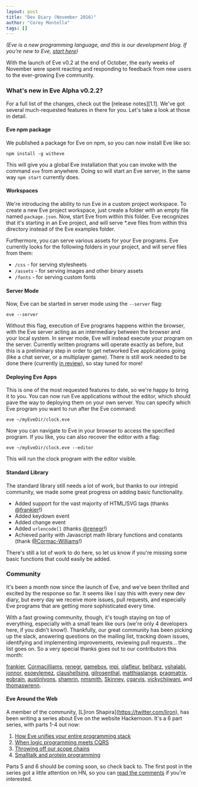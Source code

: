 ```yaml
---
layout: post
title: "Dev Diary (November 2016)"
author: "Corey Montella"
tags: []
---
```


_(Eve is a new programming language, and this is our development blog. If you’re new to Eve, [start here](http://play.witheve.com))_

With the launch of Eve v0.2 at the end of October, the early weeks of November were spent reacting and responding to feedback from new users to the ever-growing Eve community.

### What's new in Eve Alpha v0.2.2?

For a full list of the changes, check out the [release notes][1.1]. We've got several much-requested features in there for you. Let's take a look at those in detail.

#### Eve npm package

We published a package for Eve on npm, so you can now install Eve like so:

```
npm install -g witheve
``` 

This will give you a global Eve installation that you can invoke with the command `eve` from anywhere. Doing so will start an Eve server, in the same way `npm start` currently does.

#### Workspaces

We're introducing the ability to run Eve in a custom project workspace. To create a new Eve project workspace, just create a folder with an empty file named `package.json`. Now, start Eve from within this folder. Eve recognizes that it's starting in an Eve project, and will serve *.eve files from within this directory instead of the Eve examples folder. 

Furthermore, you can serve various assets for your Eve programs. Eve currently looks for the following folders in your project, and will serve files from them:

- `/css` - for serving stylesheets
- `/assets` - for serving images and other binary assets
- `/fonts` - for serving custom fonts 

#### Server Mode

Now, Eve can be started in server mode using the `--server` flag:

```
eve --server
```

Without this flag, execution of Eve programs happens within the browser, with the Eve server acting as an intermediary between the browser and your local system. In server mode, Eve will instead execute your program on the server. Currently written programs will operate exactly as before, but this is a preliminary step in order to get networked Eve applications going (like a chat server, or a multiplayer game). There is still work needed to be done there (currently [in review](https://github.com/witheve/Eve/pull/620)), so stay tuned for more!

#### Deploying Eve Apps

This is one of the most requested features to date, so we're happy to bring it to you. You can now run Eve applications without the editor, which should pave the way to deploying them on your own server. You can specify which Eve program you want to run after the Eve command:

```
eve ~/myEveDir/clock.eve
```

Now you can navigate to Eve in your browser to access the specified program. If you like, you can also recover the editor with a flag:

```
eve ~/myEveDir/clock.eve --editor
```

This will run the clock program with the editor visible.

#### Standard Library

The standard library still needs a lot of work, but thanks to our intrepid community, we made some great progress on adding basic functionality.

- Added support for the vast majority of HTML/SVG tags (thanks [@frankier](https://github.com/frankier)!)
- Added keydown event
- Added change event
- Added `urlencode[]` (thanks [@renegr](https://github.com/renegr)!)
- Achieved parity with Javascript math library functions and constants (thank [@Cormac-Williams](https://github.com/Cormac-Williams)!)

There's still a lot of work to do here, so let us know if you're missing some basic functions that could easily be added. 

### Community

It's been a month now since the launch of Eve, and we've been thrilled and excited by the response so far. It seems like I say this with every new dev diary, but every day we receive more issues, pull requests, and especially Eve programs that are getting more sophisticated every time.

With a fast growing community, though, it's tough staying on top of everything, especially with a small team like ours (we're only 4 developers here, if you didn't know!). Thankfully, our great community has been picking up the slack, answering questions on the mailing list, tracking down issues, identifying and implementing improvements, reviewing pull requests... the list goes on. So a very special thanks goes out to our contributors this month: 

[frankier](https://github.com/frankier), 
[Cormacilliams](https://github.com/Cormacilliams),
[renegr](https://github.com/renegr),
[gamebox](https://github.com/gamebox), 
[mpj](https://github.com/mpj), 
[olafleur](https://github.com/olafleur), 
[beliharz](https://github.com/beliharz), 
[yshalabi](https://github.com/yshalabi),
[jonnor](https://github.com/jonnor),
[esoeylemez](https://github.com/esoeylemez),
[claushellsing](https://github.com/claushellsing),
[gilrosenthal](https://github.com/gilrosenthal),
[matthiaslange](https://github.com/matthiaslange),
[pragmatrix](https://github.com/pragmatrix),
[eobrain](https://github.com/eobrain),
[austinlyons](https://github.com/austinlyons),
[shamrin](https://github.com/shamrin),
[nmsmith](https://github.com/nmsmith),
[Skinney](https://github.com/Skinney),
[cgarvis](https://github.com/cgarvis),
[vickychijwani](https://github.com/vickychijwani), and
[thomaswrenn](https://github.com/thomaswrenn).

#### Eve Around the Web

A member of the community, [L]iron Shapira](https://twitter.com/liron), has been writing a series about Eve on the website Hackernoon. It's a 6 part series, with parts 1-4 out now:

1. [How Eve unifies your entire programming stack](https://hackernoon.com/how-eve-unifies-your-entire-programming-stack-900ca80c58a7#.z1byg1g2r)
2. [When logic programming meets CQRS](https://hackernoon.com/when-logic-programming-meets-cqrs-1137ab2a5f86)
3. [Throwing off our scope chains](https://hackernoon.com/throwing-off-our-scope-chains-7567beb2d0b6)
4. [Smalltalk and protein programming](https://hackernoon.com/smalltalk-and-protein-programming-4da245ac93e2)

Parts 5 and 6 should be coming soon, so check back to. The first post in the series got a little attention on HN, so you can [read the comments](https://news.ycombinator.com/item?id=13010396) if you're interested.

